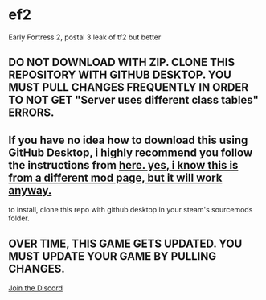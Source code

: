 # ef2
Early Fortress 2, postal 3 leak of tf2 but better

## DO NOT DOWNLOAD WITH ZIP. CLONE THIS REPOSITORY WITH GITHUB DESKTOP. YOU MUST PULL CHANGES FREQUENTLY IN ORDER TO NOT GET "Server uses different class tables" ERRORS.
## If you have no idea how to download this using GitHub Desktop, i highly recommend you follow the instructions from [here. yes, i know this is from a different mod page, but it will work anyway.](https://github.com/Lambdagon/tf_coop_lambda/wiki/How-to-install-LF:CE)
to install, clone this repo with github desktop in your steam's sourcemods folder.

## OVER TIME, THIS GAME GETS UPDATED. YOU MUST UPDATE YOUR GAME BY PULLING CHANGES.

[Join the Discord](https://discord.gg/SE8rhCmENV)
